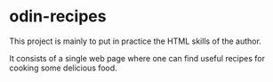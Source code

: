 # odin-recipes

This project is mainly to put in practice the HTML skills of the author.

It consists of a single web page where one can find useful recipes for
cooking some delicious food.

